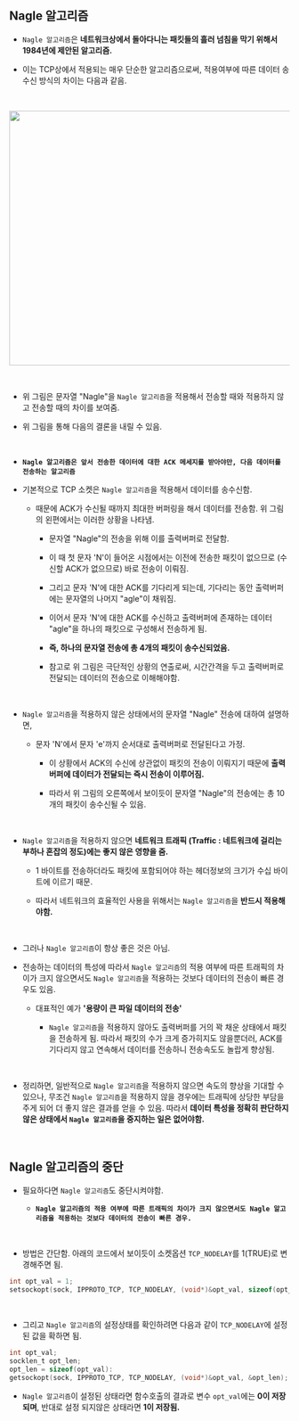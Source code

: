 ## Nagle 알고리즘

* `Nagle 알고리즘`은 **네트워크상에서 돌아다니는 패킷들의 흘러 넘침을 막기 위해서 1984년에 제안된 알고리즘.** 

* 이는 TCP상에서 적용되는 매우 단순한 알고리즘으로써, 적용여부에 따른 데이터 송수신 방식의 차이는 다음과 같음.


<br>

<p align="center">
   <img src="https://user-images.githubusercontent.com/70312248/171999448-d7a37c8f-d29f-4a1a-a4a0-1158fa271d83.png" width="891" height="457"/>  
</p> 

<br>


* 위 그림은 문자열 "Nagle"을 `Nagle 알고리즘`을 적용해서 전송할 때와 적용하지 않고 전송할 때의 차이를 보여줌.

* 위 그림을 통해 다음의 결론을 내릴 수 있음.

<br>
  
  + **`Nagle 알고리즘은 앞서 전송한 데이터에 대한 ACK 메세지를 받아야만, 다음 데이터를 전송하는 알고리즘`**

* 기본적으로 TCP 소켓은 `Nagle 알고리즘`을 적용해서 데이터를 송수신함. 

  + 때문에 ACK가 수신될 때까지 최대한 버퍼링을 해서 데이터를 전송함. 위 그림의 왼편에서는 이러한 상황을 나타냄.

    - 문자열 "Nagle"의 전송을 위해 이를 출력버퍼로 전달함.

    - 이 때 첫 문자 'N'이 들어온 시점에서는 이전에 전송한 패킷이 없으므로 (수신할 ACK가 없으므로) 바로 전송이 이뤄짐.

    - 그리고 문자 'N'에 대한 ACK를 기다리게 되는데, 기다리는 동안 출력버퍼에는 문자열의 나머지 "agle"이 채워짐.

    - 이어서 문자 'N'에 대한 ACK를 수신하고 출력버퍼에 존재하는 데이터 "agle"을 하나의 패킷으로 구성해서 전송하게 됨. 

    - **즉, 하나의 문자열 전송에 총 4개의 패킷이 송수신되었음.**
   
    - 참고로 위 그림은 극단적인 상황의 연출로써, 시간간격을 두고 출력버퍼로 전달되는 데이터의 전송으로 이해해야함.

<br>

* `Nagle 알고리즘`을 적용하지 않은 상태에서의 문자열 "Nagle" 전송에 대하여 설명하면,

  + 문자 'N'에서 문자 'e'까지 순서대로 출력버퍼로 전달된다고 가정.
  
    - 이 상황에서 ACK의 수신에 상관없이 패킷의 전송이 이뤄지기 때문에 **출력버퍼에 데이터가 전달되는 즉시 전송이 이루어짐.**

    - 따라서 위 그림의 오른쪽에서 보이듯이 문자열 "Nagle"의 전송에는 총 10개의 패킷이 송수신될 수 있음.
 

<br>
 
 * `Nagle 알고리즘`을 적용하지 않으면 **네트워크 트래픽 (Traffic : 네트워크에 걸리는 부하나 혼잡의 정도)에는 좋지 않은 영향을 줌.**
  
   + 1 바이트를 전송하더라도 패킷에 포함되어야 하는 헤더정보의 크기가 수십 바이트에 이르기 때문.

   + 따라서 네트워크의 효율적인 사용을 위해서는 `Nagle 알고리즘`을 **반드시 적용해야함.**

<br>

* 그러나 `Nagle 알고리즘`이 항상 좋은 것은 아님.

* 전송하는 데이터의 특성에 따라서 `Nagle 알고리즘`의 적용 여부에 따른 트래픽의 차이가 크지 않으면서도 `Nagle 알고리즘`을 적용하는 것보다 데이터의 전송이 빠른 경우도 있음.

  + 대표적인 예가 **'용량이 큰 파일 데이터의 전송'**

    - `Nagle 알고리즘`을 적용하지 않아도 출력버퍼를 거의 꽉 채운 상태에서 패킷을 전송하게 됨. 따라서 패킷의 수가 크게 증가히지도 않을뿐더러, ACK를 기다리지 않고 연속해서 데이터를 전송하니 전송속도도 놀랍게 향상됨.


<br>

* 정리하면, 일반적으로 `Nagle 알고리즘`을 적용하지 않으면 속도의 향상을 기대할 수 있으나, 무조건 `Nagle 알고리즘`을 적용하지 않을 경우에는 트래픽에 상당한 부담을 주게 되어 더 좋지 않은 결과를 얻을 수 있음. 따라서 **데이터 특성을 정확히 판단하지 않은 상태에서 `Nagle 알고리즘`을 중지하는 일은 없어야함.**

<br>

## Nagle 알고리즘의 중단

* 필요하다면 `Nagle 알고리즘`도 중단시켜야함.
  
  + **`Nagle 알고리즘의 적용 여부에 따른 트래픽의 차이가 크지 않으면서도 Nagle 알고리즘을 적용하는 것보다 데이터의 전송이 빠른 경우.`** 

<br>

* 방법은 간단함. 아래의 코드에서 보이듯이 소켓옵션 `TCP_NODELAY`를 1(TRUE)로 변경해주면 됨.

```C
int opt_val = 1;
setsockopt(sock, IPPROTO_TCP, TCP_NODELAY, (void*)&opt_val, sizeof(opt_val));
```

<br>

* 그리고 `Nagle 알고리즘`의 설정상태를 확인하려면 다음과 같이 `TCP_NODELAY`에 설정된 값을 확하면 됨.

```C
int opt_val;
socklen_t opt_len;
opt_len = sizeof(opt_val):
getsockopt(sock, IPPROTO_TCP, TCP_NODELAY, (void*)&opt_val, &opt_len);
```

* `Nagle 알고리즘`이 설정된 상태라면 함수호출의 결과로 변수 `opt_val`에는 **0이 저장되며**, 반대로 설정 되지않은 상태라면 **1이 저장됨.**
